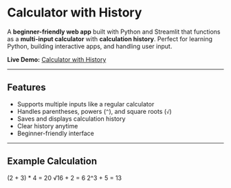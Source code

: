 # Calculator with History

A **beginner-friendly web app** built with Python and Streamlit that functions as a **multi-input calculator** with **calculation history**. Perfect for learning Python, building interactive apps, and handling user input.

**Live Demo:** [Calculator with History](https://calculator-with-history.streamlit.app/)

---

## Features
- Supports multiple inputs like a regular calculator  
- Handles parentheses, powers (`^`), and square roots (`√`)  
- Saves and displays calculation history  
- Clear history anytime  
- Beginner-friendly interface  

---

## Example Calculation
(2 + 3) * 4 = 20
√16 + 2 = 6
2^3 + 5 = 13
